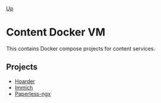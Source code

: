 [Up](../README.md)

# Content Docker VM

This contains Docker compose projects for content services.

## Projects

- [Hoarder](./hoarder/README.md)
- [Immich](./immich/README.md)
- [Paperless-ngx](./paperless-ngx/README.md)
